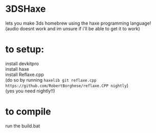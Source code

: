 # 3DSHaxe
lets you make 3ds homebrew using the haxe programming language!  
(audio doesnt work and im unsure if i'll be able to get it to work)  

# to setup:

install devkitpro  
install haxe  
install Reflaxe.cpp  
(do so by running `haxelib git reflaxe.cpp https://github.com/RobertBorghese/reflaxe.CPP nightly`)  
(yes you need nightly!!)  

# to compile

run the build.bat  